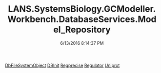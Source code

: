 ﻿---
title: LANS.SystemsBiology.GCModeller.Workbench.DatabaseServices.Model_Repository
date: 6/13/2016 8:14:37 PM
---

[DbFileSystemObject](T-LANS.SystemsBiology.GCModeller.Workbench.DatabaseServices.Model_Repository.DbFileSystemObject.html)
[DBInit](T-LANS.SystemsBiology.GCModeller.Workbench.DatabaseServices.Model_Repository.DBInit.html)
[Regprecise](T-LANS.SystemsBiology.GCModeller.Workbench.DatabaseServices.Model_Repository.Regprecise.html)
[Regulator](T-LANS.SystemsBiology.GCModeller.Workbench.DatabaseServices.Model_Repository.Regulator.html)
[Uniprot](T-LANS.SystemsBiology.GCModeller.Workbench.DatabaseServices.Model_Repository.Uniprot.html)
